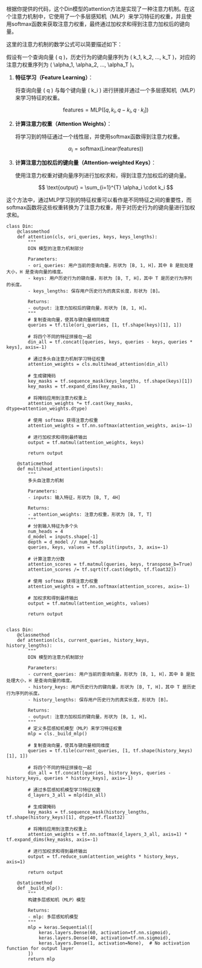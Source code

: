 根据你提供的代码，这个Din模型的attention方法是实现了一种注意力机制。在这个注意力机制中，它使用了一个多层感知机（MLP）来学习特征的权重，并且使用softmax函数来获取注意力权重，最终通过加权求和得到注意力加权后的键向量。

这里的注意力机制的数学公式可以简要描述如下：

假设有一个查询向量 \( q \)，历史行为的键向量序列为 \( k_1, k_2, ..., k_T \)，对应的注意力权重序列为 \( \alpha_1, \alpha_2, ..., \alpha_T \)。

1. **特征学习（Feature Learning）**：

   将查询向量 \( q \) 与每个键向量 \( k_i \) 进行拼接并通过一个多层感知机（MLP）来学习特征的权重。

   $$ 
   \text{features} = \text{MLP}([q, k_i, q - k_i, q \cdot k_i])
   $$

2. **计算注意力权重（Attention Weights）**：

   将学习到的特征通过一个线性层，并使用softmax函数得到注意力权重。

   $$ 
   \alpha_i = \text{softmax}(\text{Linear}(\text{features}))
   $$

3. **计算注意力加权后的键向量（Attention-weighted Keys）**：

   使用注意力权重对键向量序列进行加权求和，得到注意力加权后的键向量。

   $$ 
   \text{output} = \sum_{i=1}^{T} \alpha_i \cdot k_i
   $$

这个方法中，通过MLP学习到的特征权重可以看作是不同特征之间的重要性，而softmax函数将这些权重转换为了注意力权重，用于对历史行为的键向量进行加权求和。



```pythn
class Din:
    @classmethod
    def attention(cls, ori_queries, keys, keys_lengths):
        """
        DIN 模型的注意力机制部分

        Parameters:
        - ori_queries: 用户当前的查询向量，形状为 [B, 1, H]，其中 B 是批处理大小，H 是查询向量的维度。
        - keys: 用户历史行为的键向量，形状为 [B, T, H]，其中 T 是历史行为序列的长度。
        - keys_lengths: 保存用户历史行为的真实长度，形状为 [B]。

        Returns:
        - output: 注意力加权后的键向量，形状为 [B, 1, H]。
        """
        # 复制查询向量，使其与键向量相同维度
        queries = tf.tile(ori_queries, [1, tf.shape(keys)[1], 1])

        # 将四个不同的特征拼接在一起
        din_all = tf.concat([queries, keys, queries - keys, queries * keys], axis=-1)

        # 通过多头自注意力机制学习特征权重
        attention_weights = cls.multihead_attention(din_all)

        # 生成键掩码
        key_masks = tf.sequence_mask(keys_lengths, tf.shape(keys)[1])
        key_masks = tf.expand_dims(key_masks, 1)

        # 将掩码应用到注意力权重上
        attention_weights *= tf.cast(key_masks, dtype=attention_weights.dtype)

        # 使用 softmax 获得注意力权重
        attention_weights = tf.nn.softmax(attention_weights, axis=-1)

        # 进行加权求和得到最终输出
        output = tf.matmul(attention_weights, keys)

        return output

    @staticmethod
    def multihead_attention(inputs):
        """
        多头自注意力机制

        Parameters:
        - inputs: 输入特征，形状为 [B, T, 4H]

        Returns:
        - attention_weights: 注意力权重，形状为 [B, T, T]
        """
        # 分割输入特征为多个头
        num_heads = 4
        d_model = inputs.shape[-1]
        depth = d_model // num_heads
        queries, keys, values = tf.split(inputs, 3, axis=-1)

        # 计算注意力分数
        attention_scores = tf.matmul(queries, keys, transpose_b=True)
        attention_scores /= tf.sqrt(tf.cast(depth, tf.float32))

        # 使用 softmax 获得注意力权重
        attention_weights = tf.nn.softmax(attention_scores, axis=-1)

        # 加权求和得到最终输出
        output = tf.matmul(attention_weights, values)

        return output


class Din:
    @classmethod
    def attention(cls, current_queries, history_keys, history_lengths):
        """
        DIN 模型的注意力机制部分

        Parameters:
        - current_queries: 用户当前的查询向量，形状为 [B, 1, H]，其中 B 是批处理大小，H 是查询向量的维度。
        - history_keys: 用户历史行为的键向量，形状为 [B, T, H]，其中 T 是历史行为序列的长度。
        - history_lengths: 保存用户历史行为的真实长度，形状为 [B]。

        Returns:
        - output: 注意力加权后的键向量，形状为 [B, 1, H]。
        """
        # 定义多层感知机模型（MLP）来学习特征权重
        mlp = cls._build_mlp()

        # 复制查询向量，使其与键向量相同维度
        queries = tf.tile(current_queries, [1, tf.shape(history_keys)[1], 1])

        # 将四个不同的特征拼接在一起
        din_all = tf.concat([queries, history_keys, queries - history_keys, queries * history_keys], axis=-1)

        # 通过多层感知机模型学习特征权重
        d_layers_3_all = mlp(din_all)

        # 生成键掩码
        key_masks = tf.sequence_mask(history_lengths, tf.shape(history_keys)[1], dtype=tf.float32)

        # 将掩码应用到注意力权重上
        attention_weights = tf.nn.softmax(d_layers_3_all, axis=1) * tf.expand_dims(key_masks, axis=-1)

        # 进行加权求和得到最终输出
        output = tf.reduce_sum(attention_weights * history_keys, axis=1)

        return output

    @staticmethod
    def _build_mlp():
        """
        构建多层感知机（MLP）模型

        Returns:
        - mlp: 多层感知机模型
        """
        mlp = keras.Sequential([
            keras.layers.Dense(60, activation=tf.nn.sigmoid),
            keras.layers.Dense(40, activation=tf.nn.sigmoid),
            keras.layers.Dense(1, activation=None),  # No activation function for output layer
        ])
        return mlp

```